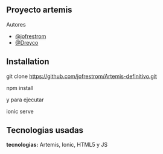 ## Proyecto artemis

Autores

- [@jofrestrom](https://www.github.com/jofrestrom)
- [@Dreyco](https://www.github.com/Dreyco0001)

## Installation

git clone https://github.com/jofrestrom/Artemis-definitivo.git

npm install

y para ejecutar

ionic serve

## Tecnologias usadas

**tecnologias:** Artemis, Ionic, HTML5 y JS
